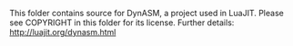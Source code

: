 This folder contains source for DynASM, a project used in LuaJIT.
Please see COPYRIGHT in this folder for its license.
Further details: http://luajit.org/dynasm.html
